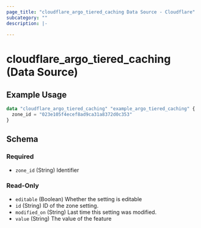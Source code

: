 ```yaml
---
page_title: "cloudflare_argo_tiered_caching Data Source - Cloudflare"
subcategory: ""
description: |-
  
---
```


# cloudflare_argo_tiered_caching (Data Source)



## Example Usage

```terraform
data "cloudflare_argo_tiered_caching" "example_argo_tiered_caching" {
  zone_id = "023e105f4ecef8ad9ca31a8372d0c353"
}
```

<!-- schema generated by tfplugindocs -->
## Schema

### Required

- `zone_id` (String) Identifier

### Read-Only

- `editable` (Boolean) Whether the setting is editable
- `id` (String) ID of the zone setting.
- `modified_on` (String) Last time this setting was modified.
- `value` (String) The value of the feature


